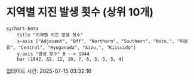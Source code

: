 # 지역별 지진 발생 횟수 (상위 10개)

```mermaid
xychart-beta
    title "지역별 지진 발생 횟수"
    x-axis ["Adjacent", "Off", "Northern", "Southern", "Noto,", "미분류", "Central", "Hyuganada", "Aizu,", "Kiisuido"]
    y-axis "발생 횟수" 0 --> 1844
    bar [1842, 62, 12, 10, 7, 6, 5, 5, 5, 4]
```

업데이트 시간: 2025-07-15 03:32:16
